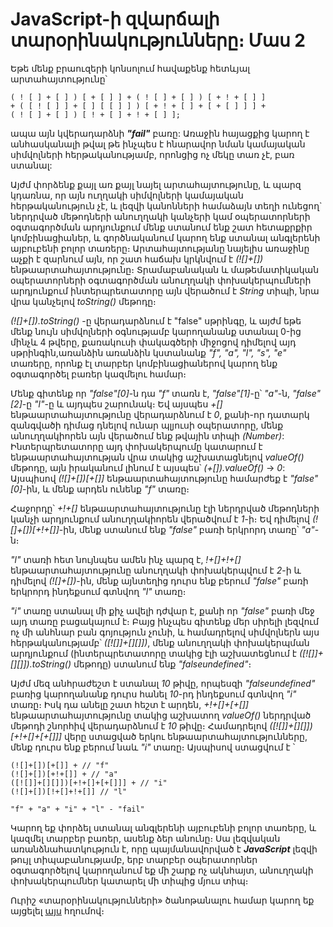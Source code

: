 # JavaScript-ի զվարճալի տարօրինակությունները։ Մաս 2

Եթե մենք բրաուզերի կոնսոլում հավաքենք հետևյալ արտահայտությունը՝

```
( ! [ ] + [ ] ) [ + [ ] ] + ( ! [ ] + [ ] ) [ + ! + [ ] ]
+ ( [ ! [ ] ] + [ ] [ [ ] ] ) [ + ! + [ ] + [ + [ ] ] ] +
( ! [ ] + [ ] ) [ ! + [ ] + ! + [ ] ];
```

ապա այն կվերադարձնի **_"fail"_** բառը: Առաջին հայացքից կարող է անհասկանալի թվալ թե ինչպես է հնարավոր նման կամայական սիմվոլների հերթականությամբ, որոնցից ոչ մեկը տառ չէ, բառ ստանալ:

Այժմ փորձենք քայլ առ քայլ նայել արտահայտությունը, և պարզ կդառնա, որ այն ուղղակի սիմվոլների կամայական հերթականություն չէ, և լեզվի կանոնների համաձայն տեղի ունեցող` ներդրված մեթոդների անուղղակի կանչերի կամ օպերատորների օգտագործման արդյունքում մենք ստանում ենք շատ հետաքրքիր կոմբինացիաներ, և գործնականում կարող ենք ստանալ անգլերենի այբուբենի բոլոր տառերը։ Արտահայտությանը նայելիս առաջինը աչքի է զարնում այն, որ շատ հաճախ կրկնվում է _(![]+[])_ ենթաարտահայտությունը։ Տրամաբանական և մաթեմատիկական օպերատորների օգտագործման անուղղակի փոխակերպումների արդյունքում ինտերպրետատորը այն վերածում է _String_ տիպի, նրա վրա կանչելով _toString()_ մեթոդը։

_(![]+[])․toString()_ -ը վերադարձնում է "false" սթրինգը, և այժմ եթե մենք նույն սիմվոլների օգնությամբ կարողանանք ստանալ 0-ից մինչև 4 թվերը, քառակուսի փակագծերի միջոցով դիմելով այդ սթրինգին,առանձին առանձին կստանանք _"f", "a", "l", "s", "e"_ տառերը, որոնք էլ տարբեր կոմբինացիաներով կարող ենք օգտագործել բառեր կազմելու համար։

Մենք գիտենք որ _"false"[0]_-ն դա _"f"_ տառն է, _"false"[1]_-ը՝ _"a"_-ն, _"false"[2]_-ը _"l"_-ը և այդպես շարունակ։ Եվ այսպես _+[]_ ենթաարտահայտությունը վերադարձնում է _0_, քանի-որ դատարկ զանգվածի դիմաց դնելով ունար պլյուսի օպերատորը, մենք անուղղակիորեն այն վերածում ենք թվային տիպի _(Number)_: Ինտերպրետատորը այդ փոխակերպումը կատարում է ենթաարտահայտության վրա տակից աշխատացնելով _valueOf()_ մեթոդը, այն իրականում լինում է այսպես՝ _(+[]).valueOf()_ -> _0_: Այսպիսով _(![]+[])[+[]]_ ենթաարտահայտությունը համարժեք է _"false"[0]_-ին, և մենք արդեն ունենք _"f"_ տառը։

Հաջորդը՝ _+!+[]_ ենթաարտահայտությունը էլի ներդրված մեթոդների կանչի արդյունքում անուղղակիորեն վերածվում է _1_-ի։ Եվ դիմելով _(![]+[])[+!+[]]_-ին, մենք ստանում ենք _"false"_ բառի երկրորդ տառը՝ _"a"_-ն։

_"l"_ տառի հետ նույնպես ամեն ինչ պարզ է, _!+[]+!+[]_ ենթաարտահայտությունը անուղղակի փոխակերպվում է _2_-ի և դիմելով _(![]+[])_-ին, մենք այնտեղից դուրս ենք բերում _"false"_ բառի երկրորդ ինդեքսում գտնվող _"l"_ տառը։

_"i"_ տառը ստանալ մի քիչ ավելի դժվար է, քանի որ _"false"_ բառի մեջ այդ տառը բացակայում է։ Բայց ինչպես գիտենք մեր սիրելի լեզվում ոչ մի անհնար բան գոյություն չունի, և համադրելով սիմվոլներն այս հերթականությամբ՝ _([![]]+[][]])_, մենք անուղղակի փոխակերպման արդյունքում (ինտերպրետատորը տակից էլի աշխատեցնում է _([![]]+[][]]).toString()_ մեթոդը) ստանում ենք _"falseundefined"_։

Այժմ մեզ անհրաժեշտ է ստանալ _10_ թիվը, որպեսզի _"falseundefined"_ բառից կարողանանք դուրս հանել _10_-րդ ինդեքսում գտնվող _"i"_ տառը։ Իսկ դա անելը շատ հեշտ է արդեն, _+!+[]+[+[]]_ ենթաարտահայտությունը տակից աշխատող _valueOf()_ ներդրված մեթոդի շնորհիվ վերադարձնում է _10_ թիվը։ Համադրելով _([![]]+[][]])[+!+[]+[+[]]]_ վերը ստացված երկու ենթաարտահայտությունները, մենք դուրս ենք բերում նաև _"i"_ տառը։ Այսպիսով ստացվում է ՝

```
(![]+[])[+[]] + // "f"
(![]+[])[+!+[]] + // "a"
([![]]+[][]])[+!+[]+[+[]]] + // "i"
(![]+[])[!+[]+!+[]] // "l"

"f" + "a" + "i" + "l" - "fail"
```

Կարող եք փորձել ստանալ անգլերենի այբուբենի բոլոր տառերը, և կազմել տարբեր բառեր, ասենք ձեր անունը։ Սա լեզվական առանձնահատկություն է, որը պայմանավորված է **_JavaScript_** լեզվի թույլ տիպաբանությամբ, երբ տարբեր օպերատորներ օգտագործելով կարողանում եք մի շարք ոչ ակնհայտ, անուղղակի փոխակերպումներ կատարել մի տիպից մյուս տիպ։

Ուրիշ «տարօրինակությունների» ծանոթանալու համար կարող եք այցելել [այս](https://wtfjs.com/) հղումով։
